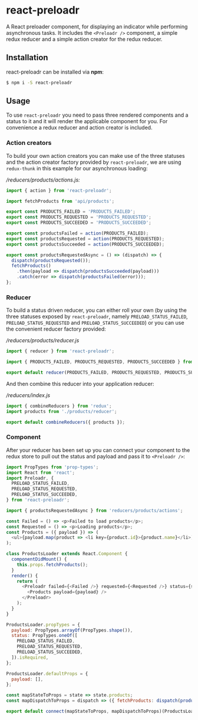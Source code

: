 # react-preloadr

A React preloader component, for displaying an indicator while performing asynchronous tasks. It
includes the `<Preloadr />` component, a simple redux reducer and a simple action creator for the
redux reducer.

## Installation

react-preloadr can be installed via **npm**:

```sh
$ npm i -S react-preloadr
```

## Usage

To use `react-preloadr` you need to pass three rendered components and a status to it and it will
render the applicable component for you. For convenience a redux reducer and action creator is
included.

### Action creators

To build your own action creators you can make use of the three statuses and the action creator
factory provided by `react-preloadr`, we are using `redux-thunk` in this example for our
asynchronous loading:

_/reducers/products/actions.js:_

```js
import { action } from 'react-preloadr';

import fetchProducts from 'api/products';

export const PRODUCTS_FAILED = 'PRODUCTS_FAILED';
export const PRODUCTS_REQUESTED = 'PRODUCTS_REQUESTED';
export const PRODUCTS_SUCCEEDED = 'PRODUCTS_SUCCEEDED';

export const productsFailed = action(PRODUCTS_FAILED);
export const productsRequested = action(PRODUCTS_REQUESTED);
export const productsSucceeded = action(PRODUCTS_SUCCEEDED);

export const productsRequestedAsync = () => (dispatch) => {
  dispatch(productsRequested());
  fetchProducts()
    .then(payload => dispatch(productsSucceeded(payload)))
    .catch(error => dispatch(productsFailed(error)));
};
```

### Reducer

To build a status driven reducer, you can either roll your own (by using the three statuses exposed
by `react-preloadr`, namely `PRELOAD_STATUS_FAILED`, `PRELOAD_STATUS_REQUESTED` and
`PRELOAD_STATUS_SUCCEEDED`) or you can use the convenient reducer factory provided:

_/reducers/products/reducer.js_

```js
import { reducer } from 'react-preloadr';

import { PRODUCTS_FAILED, PRODUCTS_REQUESTED, PRODUCTS_SUCCEEDED } from './actions'

export default reducer(PRODUCTS_FAILED, PRODUCTS_REQUESTED, PRODUCTS_SUCCEEDED);
```

And then combine this reducer into your application reducer:

_/reducers/index.js_

```js
import { combineReducers } from 'redux';
import products from './products/reducer';

export default combineReducers({ products });
```

### Component

After your reducer has been set up you can connect your component to the redux store to pull out the
status and payload and pass it to `<Preloadr />`:

```js
import PropTypes from 'prop-types';
import React from 'react';
import Preloadr, {
  PRELOAD_STATUS_FAILED,
  PRELOAD_STATUS_REQUESTED,
  PRELOAD_STATUS_SUCCEEDED,
} from 'react-preloadr';

import { productsRequestedAsync } from 'reducers/products/actions';

const Failed = () => <p>Failed to load products</p>;
const Requested = () => <p>Loading products</p>;
const Products = ({ payload }) => (
  <ul>{payload.map(product => <li key={product.id}>{product.name}</li>)}</ul>
);

class ProductsLoader extends React.Component {
  componentDidMount() {
    this.props.fetchProducts();
  }
  render() {
    return (
      <Preloadr failed={<Failed />} requested={<Requested />} status={status}>
        <Products payload={payload} />
      </Preloadr>
    );
  }
}

ProductsLoader.propTypes = {
  payload: PropTypes.arrayOf(PropTypes.shape()),
  status: PropTypes.oneOf([
    PRELOAD_STATUS_FAILED,
    PRELOAD_STATUS_REQUESTED,
    PRELOAD_STATUS_SUCCEEDED,
  ]).isRequired,
};

ProductsLoader.defaultProps = {
  payload: [],
};

const mapStateToProps = state => state.products;
const mapDispatchToProps = dispatch => ({ fetchProducts: dispatch(productsRequestedAsync()) });

export default connect(mapStateToProps, mapDispatchToProps)(ProductsLoader);
```
